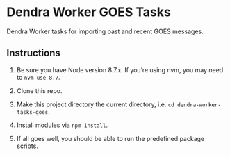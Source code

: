 # Dendra Worker GOES Tasks

Dendra Worker tasks for importing past and recent GOES messages.


## Instructions

1. Be sure you have Node version 8.7.x. If you’re using nvm, you may need to `nvm use 8.7`.

2. Clone this repo.

3. Make this project directory the current directory, i.e. `cd dendra-worker-tasks-goes`.

4. Install modules via `npm install`.

5. If all goes well, you should be able to run the predefined package scripts.
